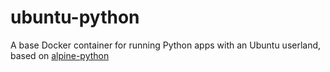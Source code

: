 # ubuntu-python

A base Docker container for running Python apps with an Ubuntu userland, based on [alpine-python](https://github.com/rcarmo/alpine-python)
